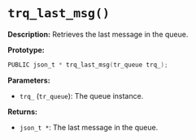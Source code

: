 # `trq_last_msg()`

**Description:**
Retrieves the last message in the queue.

**Prototype:**
```c
PUBLIC json_t * trq_last_msg(tr_queue trq_);
```

**Parameters:**
- `trq_` (`tr_queue`): The queue instance.

**Returns:**
- `json_t *`: The last message in the queue.
